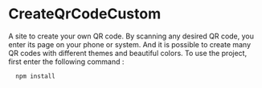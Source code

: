 # CreateQrCodeCustom
A site to create your own QR code.
By scanning any desired QR code, you enter its page on your phone or system.
And it is possible to create many QR codes with different themes and beautiful colors.
To use the project, first enter the following command : 
```js
  npm install
```
